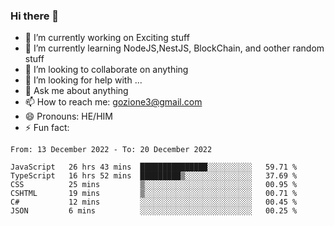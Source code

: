 ### Hi there 👋

<!--
**charlieScript/charlieScript** is a ✨ _special_ ✨ repository because its `README.md` (this file) appears on your GitHub profile.

Here are some ideas to get you started: -->

- 🔭 I’m currently working on Exciting stuff
- 🌱 I’m currently learning NodeJS,NestJS, BlockChain, and oother random stuff
- 👯 I’m looking to collaborate on anything
- 🤔 I’m looking for help with ...
- 💬 Ask me about anything
- 📫 How to reach me: gozione3@gmail.com
- 😄 Pronouns: HE/HIM
- ⚡ Fun fact: 
<!--START_SECTION:waka-->

```text
From: 13 December 2022 - To: 20 December 2022

JavaScript   26 hrs 43 mins  ███████████████░░░░░░░░░░   59.71 %
TypeScript   16 hrs 52 mins  █████████▒░░░░░░░░░░░░░░░   37.69 %
CSS          25 mins         ▒░░░░░░░░░░░░░░░░░░░░░░░░   00.95 %
CSHTML       19 mins         ▒░░░░░░░░░░░░░░░░░░░░░░░░   00.71 %
C#           12 mins         ░░░░░░░░░░░░░░░░░░░░░░░░░   00.45 %
JSON         6 mins          ░░░░░░░░░░░░░░░░░░░░░░░░░   00.25 %
```

<!--END_SECTION:waka-->
